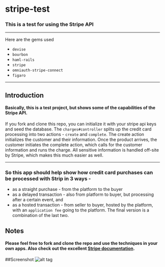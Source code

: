 # stripe-test
### This is a test for using the Stripe API
***
Here are the gems used
 + `devise`
 + `bourbon`
 + `haml-rails`
 + `stripe`
 + `omniauth-stripe-connect`
 + `figaro`
 
***
## Introduction
#### Basically, this is a test project, but shows some of the capabilities of the Stripe API.

If you fork and clone this repo, you can initialize it with your stripe api keys and seed the database. The `charges#controller` splits up the credit card processing into two actions - `create` and `complete`. The create action initializes the customer and their information. Once the product arrives, the customer initiates the complete action, which calls for the customer information and runs the charge. All sensitive information is handled off-site by Stripe, which makes this much easier as well.
***
### So this app should help show how credit card purchases can be processed with Strip in **3** **ways** -
  + as a straight purchase - from the platform to the buyer
  + as a delayed transaction - also from platform to buyer, but processing after a certain event, and
  + as a hosted transaction - from seller to buyer, hosted by the platform, with an `application fee` going to the platform. The final version is a combination of the last two.

###
## Notes
#### Please feel free to fork and clone the repo and use the techniques in your own apps. Also check out the excellent [Stripe documentation](https://stripe.com/docs).

##Screenshot
![alt tag](https://raw.github.com/tgoldenberg/stripe-test/master/app/assets/images/screen1.png)
